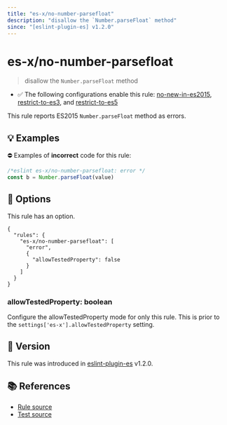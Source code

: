 ```yaml
---
title: "es-x/no-number-parsefloat"
description: "disallow the `Number.parseFloat` method"
since: "[eslint-plugin-es] v1.2.0"
---
```


# es-x/no-number-parsefloat
> disallow the `Number.parseFloat` method

- ✅ The following configurations enable this rule: [no-new-in-es2015], [restrict-to-es3], and [restrict-to-es5]

This rule reports ES2015 `Number.parseFloat` method as errors.

## 💡 Examples

⛔ Examples of **incorrect** code for this rule:

<eslint-playground type="bad">

```js
/*eslint es-x/no-number-parsefloat: error */
const b = Number.parseFloat(value)
```

</eslint-playground>

## 🔧 Options

This rule has an option.

```jsonc
{
  "rules": {
    "es-x/no-number-parsefloat": [
      "error",
      {
        "allowTestedProperty": false
      }
    ]
  }
}
```

### allowTestedProperty: boolean

Configure the allowTestedProperty mode for only this rule.
This is prior to the `settings['es-x'].allowTestedProperty` setting.

## 🚀 Version

This rule was introduced in [eslint-plugin-es] v1.2.0.

[eslint-plugin-es]: https://github.com/mysticatea/eslint-plugin-es

## 📚 References

- [Rule source](https://github.com/eslint-community/eslint-plugin-es-x/blob/master/lib/rules/no-number-parsefloat.js)
- [Test source](https://github.com/eslint-community/eslint-plugin-es-x/blob/master/tests/lib/rules/no-number-parsefloat.js)

[no-new-in-es2015]: ../configs/index.md#no-new-in-es2015
[restrict-to-es3]: ../configs/index.md#restrict-to-es3
[restrict-to-es5]: ../configs/index.md#restrict-to-es5
